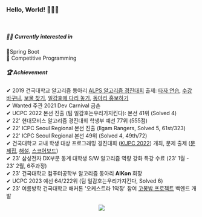 <h3>Hello, World! 🙋🏻‍♂️</h3> <br>

##### 🤷‍♂️ Currently interested in
<p>
  🌱Spring Boot <br>
  🎈 Competitive Programming <br>
  
</p>

##### 🏆 Achievement<br>
<p>
✔ 2019 건국대학교 알고리즘 동아리 <a target="_blank" href=https://www.acmicpc.net/category/detail/2061>ALPS 알고리즘 경진대회</a>
출제: 
<a target="_blank" href=https://www.acmicpc.net/problem/17487>타자 연습</a>, 
<a target="_blank" href=https://www.acmicpc.net/problem/17488>수강 바구니</a>,
<a target="_blank" href=https://www.acmicpc.net/problem/17489>보물 찾기</a>,
<a target="_blank" href=https://www.acmicpc.net/problem/17490>일감호에 다리 놓기</a>,
<a target="_blank" href=https://www.acmicpc.net/problem/17493>동아리 홍보하기</a><br>
✔ Wanted 주관 2021 Dev Carnival 금손<br>
✔ UCPC 2022 본선 진출 (팀 일감호는우리가지킨다): 본선 41위 (Solved 4)<br>
✔ 22' 현대모비스 알고리즘 경진대회 학생부 예선 77위 (555점)<br>
✔ 22' ICPC Seoul Regional 본선 진출 (Ilgam Rangers, Solved 5, 61st/323)<br>
✔ 22' ICPC Seoul Regional 본선 49위 (Solved 4, 49th/72)<br>
✔ 건국대학교 교내 학생 대상 프로그래밍 경진대회 (<a target="_blank" href=https://github.com/riroan/KUPC>KUPC 2022</a>) 개최, 문제 출제 (<a target="_blank" href=http://scoreboard.riroan.com/problemset.pdf>문제집</a>, <a target="_blank" href=http://scoreboard.riroan.com/solution.pdf>해설</a>, <a target="_blank" href=http://scoreboard.riroan.com/kupc>스코어보드</a>)<br>
✔ 23' 삼성전자 DX부문 동계 대학생 S/W 알고리즘 역량 강화 특강 수료 (23' 1월 - 23' 2월, 6주과정)<br>
✔ 23' 건국대학교 컴퓨터공학부 알고리즘 동아리 <strong>AlKon</strong> 회장<br>
✔ UCPC 2023 예선 64/222위 (팀 일감호는우리가지킨다, Solved 6)<br>
✔ 23' 여름방학 건국대학교 해커톤 '오케스트라 1악장' 참여 <a target="_blank" href=https://github.com/you-can-cook/Gobong>고봉밥 프로젝트</a> 백엔드 개발<br>
</p>

<p align=center><a target="_blank" href="https://solved.ac/profile/aru0504"><img src="https://github-readme-solvedac-hyp3rflow.vercel.app/api/?handle=aru0504"></a></p>
